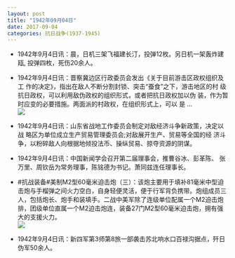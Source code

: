 ```yaml
---
layout: post
title: "1942年09月04日"
date: 2017-09-04
categories: 抗日战争(1937-1945)
---
```


<meta name="referrer" content="no-referrer" />

- 1942年9月4日讯：晨，日机三架飞福建长汀，投弹12枚。另日机一架轰炸建瓯, 投弹四枚，死伤20余人。 

- 1942年9月4日讯：晋察冀边区行政委员会发出《关于目前游击区政权组织及工 作的决定》，指出在敌人不断分割封锁、突击“蚕食”之下，游击地区的村 级抗日政权，可以利用敌伪政权的组织形式，或者把抗日政权加以伪 装，作为暂时应变的必要措施。两面派的村政权，在组织形式上，可以 是 ... <br/><img src="https://wx3.sinaimg.cn/large/aca367d8ly1fj7s5t5nbij20c80ayt8s.jpg" />

- 1942年9月4日讯：山东省战地工作委员会制定对敌经济斗争新政策，决定以战 略区为单位成立生产贸易管理委员会;对敌展开生产、贸易等全国的经 济斗争，以粉碎敌人向根据地倾投法币、操纵贸易、掠夺资源的阴谋。 

- 1942年9月4日讯：中国新闻学会召开第二届理事会，推曹谷冰、彭革陈、 张万里、周钦岳为常务理事，陈铭德为书记。萧同兹连任理事长。 

- #抗战装备#美制M2型60毫米迫击炮（三）：该炮主要用于填补81毫米中型迫击炮与手榴弹之间火力空白，自身轻便灵活，便于行军背负携带。炮组成员三人，包括炮长、炮手和装填手。二战中美军除了连级单位配属一个M2迫击炮排，团级单位直属一个M2迫击炮连，装备27门M2型60毫米迫击炮，拥有强大的支援火力。 <br/><img src="https://wx4.sinaimg.cn/large/aca367d8ly1fj7au1z06wj20a10mjaei.jpg" />

- 1942年9月4日讯：新四军第3师第8旅一部袭击苏北响水口百禄沟据点，歼日伪军50余人。 

